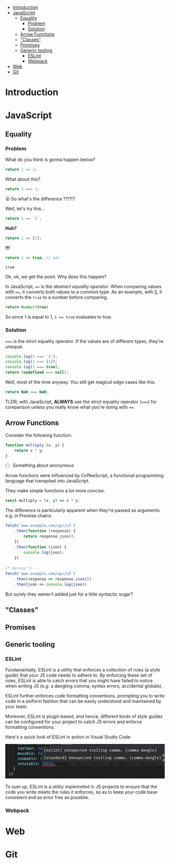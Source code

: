 - [Introduction](#sec-1)
- [JavaScript](#sec-2)
  - [Equality](#sec-2-1)
    - [Problem](#sec-2-1-1)
    - [Solution](#sec-2-1-2)
  - [Arrow Functions](#sec-2-2)
  - ["Classes"](#sec-2-3)
  - [Promises](#sec-2-4)
  - [Generic tooling](#sec-2-5)
    - [ESLint](#sec-2-5-1)
    - [Webpack](#sec-2-5-2)
- [Web](#sec-3)
- [Git](#sec-4)


# Introduction<a id="sec-1"></a>

# JavaScript<a id="sec-2"></a>

## Equality<a id="sec-2-1"></a>

### Problem<a id="sec-2-1-1"></a>

What do you think is gonna happen below?

```js
return 1 == 1;
```

What about this?

```js
return 1 === 1;
```

😲 So what's the difference ??!?!?

Well, let's try this&#x2026;

```js
return 1 == '1';
```

**Huh?**

```js
return 1 == [1];
```

**!!!**

```js
return 1 == true; // wat
```

    true

Ok, ok, we get the point. Why does this happen?

In JavaScript, `==` is the *abstract equality operator*. When comparing values with `==`, it converts both values to a common type. As an example, with [5](#org793ab51), it converts the `true` to a number before comparing.

```js
return Number(true)
```

So since 1 is equal to 1, `1 == true` evaluates to true.

### Solution<a id="sec-2-1-2"></a>

`===` is the strict equality operator. If the values are of different types, they're unequal.

```js
console.log(1 === '1');
console.log(1 === [1]);
console.log(1 === true);
return (undefined === null);
```

Well, most of the time anyway. You still get magical edge cases like this.

```js
return NaN === NaN;
```

TLDR; with JavaScript, **ALWAYS** use the strict equality operator (`===`) for comparison unless you really know what you're doing with `==`.

## Arrow Functions<a id="sec-2-2"></a>

Consider the following function:

```js
function multiply (x, y) {
    return x * y;
}
```

-   [ ] Something about anonymous

Arrow functions were influenced by CoffeeScript, a functional programming language that transpiled into JavaScript.

They make simple functions a lot more concise.

```js
const multiply = (x, y) => x * y;
```

The difference is particularly apparent when they're passed as arguments e.g. in Promise chains.

```js
fetch('www.example.com/api/v3')
    .then(function (response) {
        return response.json();
    })
    .then(function (json) {
        console.log(json);
    })

/* Versus */
fetch('www.example.com/api/v3')
    .then(response => response.json())
    .then(json => console.log(json))
```

But surely they weren't added just for a little syntactic sugar?

## "Classes"<a id="sec-2-3"></a>

## Promises<a id="sec-2-4"></a>

## Generic tooling<a id="sec-2-5"></a>

### ESLint<a id="sec-2-5-1"></a>

Fundamentally, ESLint is a utility that enforces a collection of rules (a style guide) that your JS code needs to adhere to. By enforcing these set of rules, ESLint is able to catch errors that you might have failed to notice when writing JS (e.g. a dangling comma, syntax errors, accidental globals). 

ESLint further enforces code formatting conventions, prompting you to write code in a uniform fashion that can be easily understood and maintained by your team.

Moreover, ESLint is plugin based, and hence, different kinds of style guides can be configured for your project to catch JS errors and enforce formatting conventions. 

Here's a quick look of ESLint in action in Visual Studio Code:

![alt text](images/eslint-in-action.png "ESLint catches an unexpected trailing comma")

To sum up, ESLint is a utility implemeted in JS projects to ensure that the code you write meets the rules it enforces, so as to keep your code base consistent and as error free as possbile.

### Webpack<a id="sec-2-5-2"></a>

# Web<a id="sec-3"></a>

# Git<a id="sec-4"></a>
